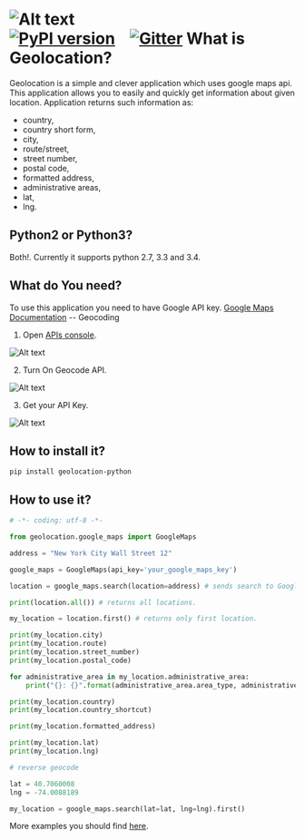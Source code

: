 ![Alt text](https://travis-ci.org/slawek87/geolocation-python.svg?branch=master)  
[![PyPI version](https://badge.fury.io/py/geolocation-python.svg)](https://pypi.python.org/pypi/geolocation-python/0.1.3)&nbsp;&nbsp;&nbsp;
[![Gitter](https://badges.gitter.im/Join%20Chat.svg)](https://gitter.im/slawek87/geolocation-python?utm_source=badge&utm_medium=badge&utm_campaign=pr-badge&utm_content=badge)
What is Geolocation?
=====================

Geolocation is a simple and clever application which uses google maps api.
This application allows you to easily and quickly get information about given location.
Application returns such information as: 

* country, 
* country short form,
* city, 
* route/street, 
* street number,
* postal code,
* formatted address,
* administrative areas,
* lat, 
* lng.

Python2 or Python3?
-------------------
Both!. Currently it supports python 2.7, 3.3 and 3.4.

What do You need?
-----------------
To use this application you need to have Google API key.
    [Google Maps Documentation](https://developers.google.com/maps/documentation/geocoding/) -- Geocoding

1. Open [APIs console](https://code.google.com/apis/console).

  ![Alt text](https://github.com/slawek87/geolocation-python/blob/master/docs/images/geocode-1.png?raw=true "APIs console")

2. Turn On Geocode API.

  ![Alt text](https://github.com/slawek87/geolocation-python/blob/master/docs/images/geocode-2.png?raw=true "Geocode Api")

3. Get your API Key.

  ![Alt text](https://github.com/slawek87/geolocation-python/blob/master/docs/images/geocode-3.png?raw=true "API KEY")


How to install it?
-------------------
    pip install geolocation-python


How to use it?
-----------------------
```python
# -*- coding: utf-8 -*-

from geolocation.google_maps import GoogleMaps

address = "New York City Wall Street 12"

google_maps = GoogleMaps(api_key='your_google_maps_key') 

location = google_maps.search(location=address) # sends search to Google Maps.

print(location.all()) # returns all locations.

my_location = location.first() # returns only first location.

print(my_location.city)
print(my_location.route)
print(my_location.street_number)
print(my_location.postal_code)

for administrative_area in my_location.administrative_area:
    print("{}: {}".format(administrative_area.area_type, administrative_area.name))

print(my_location.country)
print(my_location.country_shortcut)

print(my_location.formatted_address)

print(my_location.lat)
print(my_location.lng)

# reverse geocode

lat = 40.7060008
lng = -74.0088189

my_location = google_maps.search(lat=lat, lng=lng).first()

```
    
More examples you should find [here](https://github.com/slawek87/geolocation-python/tree/master/examples).
